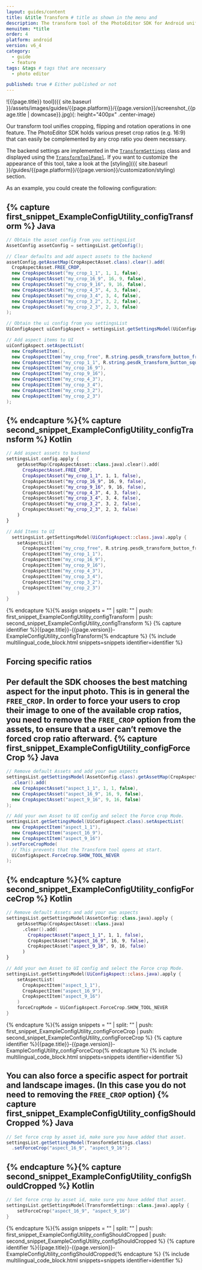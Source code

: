 ```yaml
---
layout: guides/content
title: &title Transform # title as shown in the menu and 
description: The transform tool of the PhotoEditor SDK for Android unifies cropping, flipping and rotation operations. Learn how to add custom crop ratios to the library
menuitem: *title
order: 4
platform: android
version: v6_4
category: 
  - guide
  - feature
tags: &tags # tags that are necessary
  - photo editor 

published: true # Either published or not 
---
```


![{{page.title}} tool]({{ site.baseurl }}/assets/images/guides/{{page.platform}}/{{page.version}}/screenshot_{{page.title | downcase}}.jpg){: height="400px" .center-image}


Our transform tool unifies cropping, flipping and rotation operations in one feature. The PhotoEditor SDK holds various preset crop ratios (e.g. 16:9) that can easily be complemented by any crop ratio you deem necessary.

The backend settings are implemented in the [`TransformSettings`]({{site.baseurl}}/apidocs/{{page.platform}}/{{page.version}}/index.html?ly/img/android/pesdk/backend/model/state/TransformSettings.html) class and displayed using the [`TransformToolPanel`]({{site.baseurl}}/apidocs/{{page.platform}}/{{page.version}}/index.html?ly/img/android/pesdk/ui/panels/TransformToolPanel.html). If you want to customize the appearance of this tool, take a look at the [styling]({{ site.baseurl }}/guides/{{page.platform}}/{{page.version}}/customization/styling) section.

As an example, you could create the following configuration:

{% capture first_snippet_ExampleConfigUtility_configTransform %}
Java
---
``````java
// Obtain the asset config from you settingsList
AssetConfig assetConfig = settingsList.getConfig();

// Clear defaults and add aspect assets to the backend
assetConfig.getAssetMap(CropAspectAsset.class).clear().add(
  CropAspectAsset.FREE_CROP,
  new CropAspectAsset("my_crop_1_1", 1, 1, false),
  new CropAspectAsset("my_crop_16_9", 16, 9, false),
  new CropAspectAsset("my_crop_9_16", 9, 16, false),
  new CropAspectAsset("my_crop_4_3", 4, 3, false),
  new CropAspectAsset("my_crop_3_4", 3, 4, false),
  new CropAspectAsset("my_crop_3_2", 3, 2, false),
  new CropAspectAsset("my_crop_2_3", 2, 3, false)
);

// Obtain the ui config from you settingsList
UiConfigAspect uiConfigAspect = settingsList.getSettingsModel(UiConfigAspect.class);

// Add aspect items to UI
uiConfigAspect.setAspectList(
  new CropResetItem(),
  new CropAspectItem("my_crop_free", R.string.pesdk_transform_button_freeCrop, ImageSource.create(R.drawable.imgly_icon_custom_crop)),
  new CropAspectItem("my_crop_1_1", R.string.pesdk_transform_button_squareCrop),
  new CropAspectItem("my_crop_16_9"),
  new CropAspectItem("my_crop_9_16"),
  new CropAspectItem("my_crop_4_3"),
  new CropAspectItem("my_crop_3_4"),
  new CropAspectItem("my_crop_3_2"),
  new CropAspectItem("my_crop_2_3")
);
``````
{% endcapture %}{% capture second_snippet_ExampleConfigUtility_configTransform %}
Kotlin
---
``````kotlin
// Add aspect assets to backend
settingsList.config.apply {
    getAssetMap(CropAspectAsset::class.java).clear().add(
      CropAspectAsset.FREE_CROP,
      CropAspectAsset("my_crop_1_1", 1, 1, false),
      CropAspectAsset("my_crop_16_9", 16, 9, false),
      CropAspectAsset("my_crop_9_16", 9, 16, false),
      CropAspectAsset("my_crop_4_3", 4, 3, false),
      CropAspectAsset("my_crop_3_4", 3, 4, false),
      CropAspectAsset("my_crop_3_2", 3, 2, false),
      CropAspectAsset("my_crop_2_3", 2, 3, false)
    )
}

// Add Items to UI
  settingsList.getSettingsModel(UiConfigAspect::class.java).apply {
    setAspectList(
      CropAspectItem("my_crop_free", R.string.pesdk_transform_button_freeCrop),
      CropAspectItem("my_crop_1_1"),
      CropAspectItem("my_crop_16_9"),
      CropAspectItem("my_crop_9_16"),
      CropAspectItem("my_crop_4_3"),
      CropAspectItem("my_crop_3_4"),
      CropAspectItem("my_crop_3_2"),
      CropAspectItem("my_crop_2_3")
    )
}
``````
{% endcapture %}{% assign snippets = "" | split: "" | push: first_snippet_ExampleConfigUtility_configTransform | push: second_snippet_ExampleConfigUtility_configTransform %}
{% capture identifier %}{{page.title}}-{{page.version}}-ExampleConfigUtility_configTransform{% endcapture %}
{% include multilingual_code_block.html snippets=snippets identifier=identifier %}

## Forcing specific ratios

Per default the SDK chooses the best matching aspect for the input photo. This is in general the `FREE_CROP`.
In order to force your users to crop their image to one of the available crop ratios, you need to remove the `FREE_CROP` option from the assets, to ensure that a user can’t remove the forced crop ratio afterward.
{% capture first_snippet_ExampleConfigUtility_configForceCrop %}
Java
---
``````java
// Remove default Assets and add your own aspects
settingsList.getSettingsModel(AssetConfig.class).getAssetMap(CropAspectAsset.class)
  .clear().add(
  new CropAspectAsset("aspect_1_1", 1, 1, false),
  new CropAspectAsset("aspect_16_9", 16, 9, false),
  new CropAspectAsset("aspect_9_16", 9, 16, false)
);

// Add your own Asset to UI config and select the Force crop Mode.
settingsList.getSettingsModel(UiConfigAspect.class).setAspectList(
  new CropAspectItem("aspect_1_1"),
  new CropAspectItem("aspect_16_9"),
  new CropAspectItem("aspect_9_16")
).setForceCropMode(
  // This prevents that the Transform tool opens at start.
  UiConfigAspect.ForceCrop.SHOW_TOOL_NEVER
);
``````
{% endcapture %}{% capture second_snippet_ExampleConfigUtility_configForceCrop %}
Kotlin
---
``````kotlin
// Remove default Assets and add your own aspects
settingsList.getSettingsModel(AssetConfig::class.java).apply {
    getAssetMap(CropAspectAsset::class.java)
      .clear().add(
        CropAspectAsset("aspect_1_1", 1, 1, false),
        CropAspectAsset("aspect_16_9", 16, 9, false),
        CropAspectAsset("aspect_9_16", 9, 16, false)
      )
}

// Add your own Asset to UI config and select the Force crop Mode.
settingsList.getSettingsModel(UiConfigAspect::class.java).apply {
    setAspectList(
      CropAspectItem("aspect_1_1"),
      CropAspectItem("aspect_16_9"),
      CropAspectItem("aspect_9_16")
    )
    forceCropMode = UiConfigAspect.ForceCrop.SHOW_TOOL_NEVER
}
``````
{% endcapture %}{% assign snippets = "" | split: "" | push: first_snippet_ExampleConfigUtility_configForceCrop | push: second_snippet_ExampleConfigUtility_configForceCrop %}
{% capture identifier %}{{page.title}}-{{page.version}}-ExampleConfigUtility_configForceCrop{% endcapture %}
{% include multilingual_code_block.html snippets=snippets identifier=identifier %}

You can also force a specific aspect for portrait and landscape images. (In this case you do not need to removing the `FREE_CROP` option)
{% capture first_snippet_ExampleConfigUtility_configShouldCropped %}
Java
---
``````java
// Set force crop by asset id, make sure you have added that asset.
settingsList.getSettingsModel(TransformSettings.class)
  .setForceCrop("aspect_16_9", "aspect_9_16");
``````
{% endcapture %}{% capture second_snippet_ExampleConfigUtility_configShouldCropped %}
Kotlin
---
``````kotlin
// Set force crop by asset id, make sure you have added that asset.
settingsList.getSettingsModel(TransformSettings::class.java).apply {
    setForceCrop("aspect_16_9", "aspect_9_16")
}
``````
{% endcapture %}{% assign snippets = "" | split: "" | push: first_snippet_ExampleConfigUtility_configShouldCropped | push: second_snippet_ExampleConfigUtility_configShouldCropped %}
{% capture identifier %}{{page.title}}-{{page.version}}-ExampleConfigUtility_configShouldCropped{% endcapture %}
{% include multilingual_code_block.html snippets=snippets identifier=identifier %}
